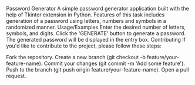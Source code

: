 Password Generator
A simple password generator application built with the help of Tkinter extension in Python.
Features of this task includes generation of a password using letters, numbers and symbols in a randomized manner.
Usage/Examples
Enter the desired number of letters, symbols, and digits.
Click the 'GENERATE' button to generate a password.
The generated password will be displayed in the entry box.
Contributing
If you'd like to contribute to the project, please follow these steps:

Fork the repository.
Create a new branch (git checkout -b feature/your-feature-name).
Commit your changes (git commit -m 'Add some feature').
Push to the branch (git push origin feature/your-feature-name).
Open a pull request.

